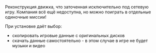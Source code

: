 Реконструкция движка, что заточенная исключительно под сетевую игру. Компания всё ещё недоступна, но можно поиграть в отдельные одиночные миссии!

При установке даёт выбор:
* скопировать игровые данные с оригинальных дисков
* скачать данные самостоятельно - в этом случае в игре не будет музыки и видео